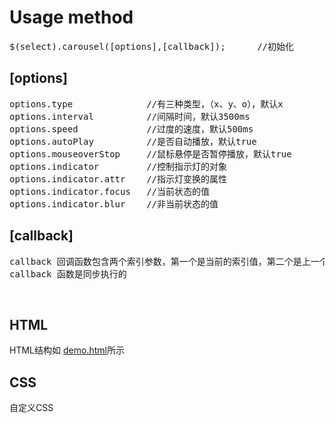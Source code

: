 # Usage method 

<pre>$(select).carousel([options],[callback]);		//初始化</pre>
<h2>[options]</h2>
<pre>
options.type              //有三种类型，（x、y、o），默认x
options.interval          //间隔时间，默认3500ms
options.speed             //过度的速度，默认500ms
options.autoPlay          //是否自动播放，默认true
options.mouseoverStop     //鼠标悬停是否暂停播放，默认true
options.indicator         //控制指示灯的对象
options.indicator.attr    //指示灯变换的属性
options.indicator.focus   //当前状态的值
options.indicator.blur    //非当前状态的值
</pre>
<h2>[callback]</h2>
<pre>
callback 回调函数包含两个索引参数，第一个是当前的索引值，第二个是上一个当前的索引值
callback 函数是同步执行的
</pre>
<br>
<h2>HTML</h2>
<p>HTML结构如 <a href="##">demo.html</a>所示</p>
<h2>CSS</h2>
<p>自定义CSS</p>
